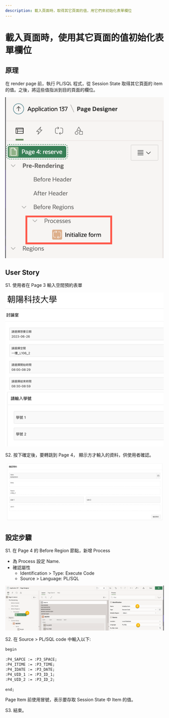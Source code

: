 ```yaml
---
description: 載入頁面時，取得其它頁面的值，用它們來初始化表單欄位
---
```


# 載入頁面時，使用其它頁面的值初始化表單欄位

## 原理

在 render page 前，執行 PL/SQL 程式，從 Session State 取得其它頁面的 item 的值。之後，將這些值指派到目的頁面的欄位。

![](<.gitbook/assets/image (20).png>)

## User Story

S1. 使用者在 Page 3 輸入空間預約表單

![](<.gitbook/assets/image (3).png>)

S2. 按下確定後，要轉跳到 Page 4， 顯示方才輸入的資料，供使用者確認。

![](<.gitbook/assets/image (6).png>)

## 設定步驟

S1. 在 Page 4 的 Before Region 節點，新增 Process

* 為 Process 設定 Name.
* 確認屬性&#x20;
  * Identification > Type: Execute Code
  * Source > Language: PL/SQL

![](<.gitbook/assets/image (21).png>)

S2. 在 Source > PL/SQL code 中輸入以下:

```plsql
begin

:P4_SAPCE := :P3_SPACE;
:P4_ITIME := :P3_TIME;
:P4_IDATE := :P3_DATE;
:P4_UID_1 := :P3_ID_1;
:P4_UID_2 := :P3_ID_2;

end;
```

Page Item 前使用冒號，表示要存取 Session State 中 Item 的值。

S3. 結束。

